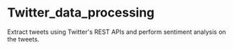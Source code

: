 # Twitter_data_processing
Extract tweets using Twitter's REST APIs and perform sentiment analysis on the tweets.
